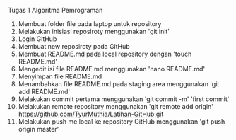 Tugas 1 Algoritma Pemrograman
1. Membuat folder file pada laptop untuk repository
2. Melakukan inisiasi reposiroty menggunakan 'git init'
3. Login GitHub
4. Membuat new reposiroty pada GitHub
5. Membuat README.md pada local repository dengan 'touch README.md'
6. Mengedit isi file README.md menggunakan 'nano README.md'
7. Menyimpan file README.md
8. Menambahkan file README.md pada staging area menggunakan 'git add README.md'
9. Melakukan commit pertama menggunakan 'git commit -m' 'first commit'
10. Melakukan remote repository menggunakan 'git remote add origin' 
https://github.com/TyurMuthia/Latihan-GitHub.git
11. Melakukan push me local ke repository GitHub menggunakan 'git push origin master'
